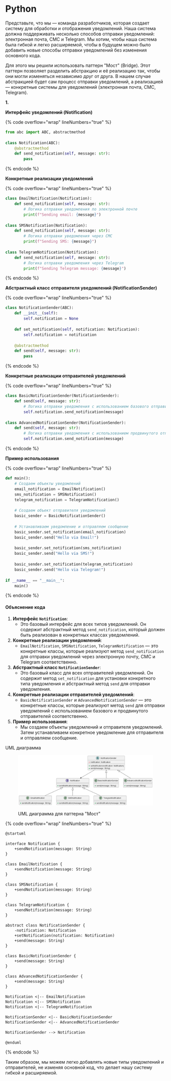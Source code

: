 # Python

Представьте, что мы — команда разработчиков, которая создает систему для обработки и отображения уведомлений. Наша система должна поддерживать несколько способов отправки уведомлений: электронная почта, СМС и Telegram. Мы хотим, чтобы наша система была гибкой и легко расширяемой, чтобы в будущем можно было добавить новые способы отправки уведомлений без изменения основного кода.

Для этого мы решили использовать паттерн "Мост" (Bridge). Этот паттерн позволяет разделить абстракцию и её реализацию так, чтобы они могли изменяться независимо друг от друга. В нашем случае абстракцией будет сам процесс отправки уведомлений, а реализацией — конкретные системы для уведомлений (электронная почта, СМС, Telegram).

**1.**&#x20;

**Интерфейс уведомлений (Notification)**

{% code overflow="wrap" lineNumbers="true" %}
```python
from abc import ABC, abstractmethod

class Notification(ABC):
    @abstractmethod
    def send_notification(self, message: str):
        pass
```
{% endcode %}

**Конкретные реализации уведомлений**

{% code overflow="wrap" lineNumbers="true" %}
```python
class EmailNotification(Notification):
    def send_notification(self, message: str):
        # Логика отправки уведомления по электронной почте
        print(f"Sending email: {message}")

class SMSNotification(Notification):
    def send_notification(self, message: str):
        # Логика отправки уведомления через СМС
        print(f"Sending SMS: {message}")

class TelegramNotification(Notification):
    def send_notification(self, message: str):
        # Логика отправки уведомления через Telegram
        print(f"Sending Telegram message: {message}")
```
{% endcode %}

**Абстрактный класс отправителя уведомлений (NotificationSender)**

{% code overflow="wrap" lineNumbers="true" %}
```python
class NotificationSender(ABC):
    def __init__(self):
        self.notification = None

    def set_notification(self, notification: Notification):
        self.notification = notification

    @abstractmethod
    def send(self, message: str):
        pass
```
{% endcode %}

**Конкретные реализации отправителей уведомлений**

{% code overflow="wrap" lineNumbers="true" %}
```python
class BasicNotificationSender(NotificationSender):
    def send(self, message: str):
        # Логика отправки уведомления с использованием базового отправителя
        self.notification.send_notification(message)

class AdvancedNotificationSender(NotificationSender):
    def send(self, message: str):
        # Логика отправки уведомления с использованием продвинутого отправителя
        self.notification.send_notification(message)
```
{% endcode %}

**Пример использования**

{% code overflow="wrap" lineNumbers="true" %}
```python
def main():
    # Создаем объекты уведомлений
    email_notification = EmailNotification()
    sms_notification = SMSNotification()
    telegram_notification = TelegramNotification()

    # Создаем объект отправителя уведомлений
    basic_sender = BasicNotificationSender()

    # Устанавливаем уведомление и отправляем сообщение
    basic_sender.set_notification(email_notification)
    basic_sender.send("Hello via Email!")

    basic_sender.set_notification(sms_notification)
    basic_sender.send("Hello via SMS!")

    basic_sender.set_notification(telegram_notification)
    basic_sender.send("Hello via Telegram!")

if __name__ == "__main__":
    main()
```
{% endcode %}

#### Объяснение кода

1. **Интерфейс `Notification`**:
   * Это базовый интерфейс для всех типов уведомлений. Он содержит абстрактный метод `send_notification`, который должен быть реализован в конкретных классах уведомлений.
2. **Конкретные реализации уведомлений**:
   * `EmailNotification`, `SMSNotification`, `TelegramNotification` — это конкретные классы, которые реализуют метод `send_notification` для отправки уведомлений через электронную почту, СМС и Telegram соответственно.
3. **Абстрактный класс `NotificationSender`**:
   * Это базовый класс для всех отправителей уведомлений. Он содержит метод `set_notification` для установки конкретного типа уведомления и абстрактный метод `send` для отправки уведомления.
4. **Конкретные реализации отправителей уведомлений**:
   * `BasicNotificationSender` и `AdvancedNotificationSender` — это конкретные классы, которые реализуют метод `send` для отправки уведомлений с использованием базового и продвинутого отправителей соответственно.
5. **Пример использования**:
   * Мы создаем объекты уведомлений и отправителя уведомлений. Затем устанавливаем конкретное уведомление для отправителя и отправляем сообщение.



UML диаграмма

<figure><img src="../../../../../.gitbook/assets/image (2) (1).png" alt=""><figcaption><p>UML диаграмма для паттерна "Мост"</p></figcaption></figure>

{% code overflow="wrap" lineNumbers="true" %}
```plant-uml
@startuml

interface Notification {
    +sendNotification(message: String)
}

class EmailNotification {
    +sendNotification(message: String)
}

class SMSNotification {
    +sendNotification(message: String)
}

class TelegramNotification {
    +sendNotification(message: String)
}

abstract class NotificationSender {
    -notification: Notification
    +setNotification(notification: Notification)
    +send(message: String)
}

class BasicNotificationSender {
    +send(message: String)
}

class AdvancedNotificationSender {
    +send(message: String)
}

Notification <|-- EmailNotification
Notification <|-- SMSNotification
Notification <|-- TelegramNotification

NotificationSender <|-- BasicNotificationSender
NotificationSender <|-- AdvancedNotificationSender

NotificationSender --> Notification

@enduml

```
{% endcode %}



Таким образом, мы можем легко добавлять новые типы уведомлений и отправителей, не изменяя основной код, что делает нашу систему гибкой и расширяемой.
